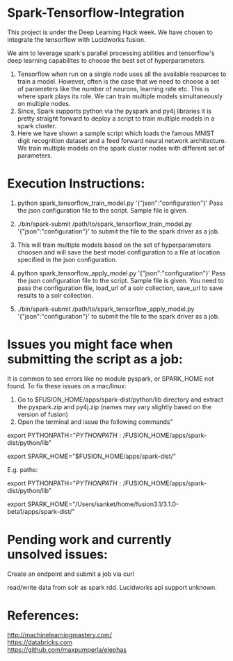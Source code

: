 # Spark-Tensorflow-Integration
This project is under the Deep Learning Hack week. We have chosen to integrate the tensorflow with Lucidworks fusion.

We aim to leverage spark's parallel processing abilities and tensorflow's deep learning capabilites to choose the best set of hyperparameters.

1. Tensorflow when run on a single node uses all the available resources to train a model. However, often is the case that we need to choose a set of parameters like the number of neurons, learning rate etc. This is where spark plays its role. We can train multiple models simultaneously on multiple nodes.
2. Since, Spark supports python via the pyspark and py4j libraries it is pretty straight forward to deploy a script to train multiple models in a spark cluster.
3. Here we have shown a sample script which loads the famous MNIST digit recognition dataset and a feed forward neural network architecture. We train multiple models on the spark cluster nodes with different set of parameters.

# Execution Instructions:
1. python spark_tensorflow_train_model.py '{"json":"configuration"}' Pass the json configuration file to the script. Sample file is given.
2. ./bin/spark-submit /path/to/spark_tensorflow_train_model.py '{"json":"configuration"}' to submit the file to the spark driver as a job.
3. This will train multiple models based on the set of hyperparameters choosen and will save the best model configuration to a file at location specified in the json configuration.

4. python spark_tensorflow_apply_model.py '{"json":"configuration"}' Pass the json configuration file to the script. Sample file is given. You need to pass the configuration file, load_url of a solr collection, save_url to save results to a solr collection.
5. ./bin/spark-submit /path/to/spark_tensorflow_apply_model.py '{"json":"configuration"}' to submit the file to the spark driver as a job.

# Issues you might face when submitting the script as a job:
It is common to see errors like no module pyspark, or SPARK_HOME not found.
To fix these issues on a mac/linux:
1. Go to $FUSION_HOME/apps/spark-dist/python/lib directory and extract the pyspark.zip and py4j.zip (names may vary slightly based on the version of fusion)
2. Open the terminal and issue the following commands"

export PYTHONPATH="$PYTHONPATH:/$FUSION_HOME/apps/spark-dist/python/lib"

export SPARK_HOME="$FUSION_HOME/apps/spark-dist/"
 
 E.g. paths: 
  
 export PYTHONPATH="$PYTHONPATH:/$FUSION_HOME/apps/spark-dist/python/lib"
 
 export SPARK_HOME="/Users/sanket/home/fusion3.1/3.1.0-beta1/apps/spark-dist/"
 
# Pending work and currently unsolved issues:
 Create an endpoint and submit a job via curl
 
 read/write data from solr as spark rdd. Lucidworks api support unknown.
 

# References:
http://machinelearningmastery.com/  
https://databricks.com  
https://github.com/maxpumperla/elephas
